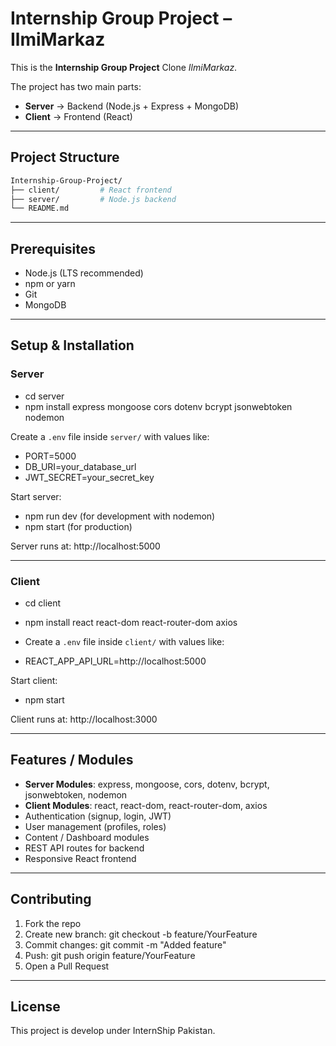 # Internship Group Project – IlmiMarkaz

This is the **Internship Group Project** Clone *IlmiMarkaz*.  

The project has two main parts:  
- **Server** → Backend (Node.js + Express + MongoDB)  
- **Client** → Frontend (React)

---

## Project Structure

```bash
Internship-Group-Project/
├── client/         # React frontend
├── server/         # Node.js backend
└── README.md
```

---

## Prerequisites
- Node.js (LTS recommended)  
- npm or yarn  
- Git  
- MongoDB

---

## Setup & Installation

### Server
- cd server  
- npm install express mongoose cors dotenv bcrypt jsonwebtoken nodemon  

Create a `.env` file inside `server/` with values like:  
- PORT=5000  
- DB_URI=your_database_url  
- JWT_SECRET=your_secret_key  

Start server:  
- npm run dev   (for development with nodemon)  
- npm start     (for production)  

Server runs at: http://localhost:5000  

---

### Client
- cd client  
- npm install react react-dom react-router-dom axios  

- Create a `.env` file inside `client/` with values like:  
- REACT_APP_API_URL=http://localhost:5000  

Start client:  
- npm start  

Client runs at: http://localhost:3000  

---

## Features / Modules
- **Server Modules**: express, mongoose, cors, dotenv, bcrypt, jsonwebtoken, nodemon  
- **Client Modules**: react, react-dom, react-router-dom, axios  
- Authentication (signup, login, JWT)  
- User management (profiles, roles)  
- Content / Dashboard modules  
- REST API routes for backend  
- Responsive React frontend  

---

## Contributing
1. Fork the repo  
2. Create new branch: git checkout -b feature/YourFeature  
3. Commit changes: git commit -m "Added feature"  
4. Push: git push origin feature/YourFeature  
5. Open a Pull Request  

---

## License
This project is develop under InternShip Pakistan.
